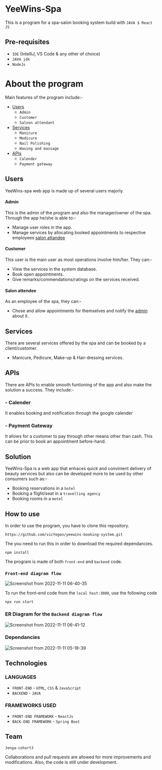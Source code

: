# YeeWins-Spa
This is a program for a spa-salon booking system build with `JAVA $ React JS`

## Pre-requisites
- `IDE` (IntelliJ, VS Code & any other of choice)
- `JAVA jdk`
- `NodeJs`

# About the program
Main features of the program include:-
- [Users](#users)
  - `Admin`
  - `Customer`
  - `Saloon attendant`
- [Services](#services)
  - `Manicure`
  - `Medicure`
  - `Nail Polishing`
  - `Waxing and massage`
- [APIs](#APIs)
  - `Calender`
  - `Payment gateway`

## Users
YeeWins-spa web app is made up of several users majorly.
#### Admin
This is the admin of the program and also the manager/owner of the spa. Through the app he/she is able to:- 
- Manage user roles in the app. 
- Manage services by allocating booked appointments to respective employees [salon attandee](#salon-attendee)

#### Customer
This user is the main user as most operations involve him/her. They can:- 
- View the services in the system database.
- Book open appointments.
- Give remarks/commendations/ratings on the services received. 

#### Salon attendee
As an employee of the spa, they can:-
- Chose and allow appointments for themselves and notify the [admin](#admin) about it.

## Services
There are several services offered by the spa and can be booked by a client/customer.
 - Manicure, Pedicure, Make-up & Hair-dressing services.

## APIs
There are APIs to enable smooth funtioning of the app and also make the solution a success. They include:-
 ### - Calender
   It enables booking and notification through the google calender
 
 ### - Payment Gateway
   It allows for a customer to pay through other means other than cash. This can be prior to book an appointment before-hand.

## Solution
YeeWins-Spa is a web app that enhaces quick and convinient delivery of beauty services but also can be developed more to be used by other consumers 
such as:-

  - Booking reservations in a `hotel`
  - Booking a flight/seat in a `travelling agency`
  - Booking rooms in a `motel`

## How to use
In order to use the program, you have to clone this repository. 
```
https://github.com/vicYegon/yeewins-booking-system.git
```
The you need to run this in order to download the required dependancies.
```
npm install
```

The program is made of both `front-end` and `backend` code.
### `Front-end diagram flow`
![Screenshot from 2022-11-11 06-40-35](https://user-images.githubusercontent.com/84603202/201258728-0186a177-e200-4ee9-a32c-e4120d6eb9f3.png)

To run the front-end code from the `local host:3000`, use the following code
```
npx run start
```
### ER Diagram for the `Backend diagram flow`
![Screenshot from 2022-11-11 06-41-12](https://user-images.githubusercontent.com/84603202/201258650-421b8b71-c086-4d05-954b-b7c8d2400211.png)

### Dependancies
![Screenshot from 2022-11-11 05-18-39](https://user-images.githubusercontent.com/84603202/201248555-75ab375d-a7f2-4672-ae64-28f5e22c909a.png)

## Technologies
### LANGUAGES
- `FRONT-END` - `HTML`, `CSS` & `JavaScript`
- `BACKEND` - `JAVA`
### FRAMEWORKS USED
- `FRONT-END FRAMEWORK` - `ReactJs`
- `BACK-END FRAMEWORK` - `Spring Boot`

## Team 
`Jenga-cohort3`

Collaborations and pull requests are allowed for more improvements and modifications. Also, the code is still under development.
